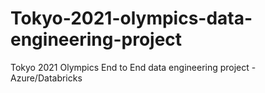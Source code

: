 # Tokyo-2021-olympics-data-engineering-project
Tokyo 2021 Olympics End to End data engineering project - Azure/Databricks
